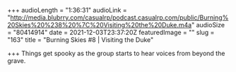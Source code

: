+++
audioLength = "1:36:31"
audioLink = "http://media.blubrry.com/casualrp/podcast.casualrp.com/public/Burning%20Skies%20%238%20%7C%20Visiting%20the%20Duke.m4a"
audioSize = "80414914"
date = 2021-12-03T23:37:20Z
featuredImage = ""
slug = "163"
title = "Burning Skies #8 | Visiting the Duke"

+++
Things get spooky as the group starts to hear voices from beyond the grave.